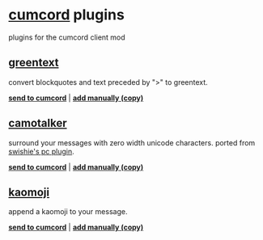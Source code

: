 # [cumcord](https://cumcord.com) plugins

plugins for the cumcord client mod

## [greentext](https://github.com/x6r/cummies/tree/master/greentext)

convert blockquotes and text preceded by ">" to greentext.

**[send to cumcord](https://send.cumcord.com/#https://cc.x4.pm/greentext/)** | **[add manually (copy)](https://cc.x4.pm/greentext/)**

## [camotalker](https://github.com/x6r/cummies/tree/master/camotalker)

surround your messages with zero width unicode characters. ported from [swishie's pc plugin](https://github.com/Swishilicous/camotalker).

**[send to cumcord](https://send.cumcord.com/#https://cc.x4.pm/camotalker/)** | **[add manually (copy)](https://cc.x4.pm/camotalker/)**

## [kaomoji](https://github.com/x6r/cummies/tree/master/kaomoji)

append a kaomoji to your message.

**[send to cumcord](https://send.cumcord.com/#https://cc.x4.pm/kaomoji/)** | **[add manually (copy)](https://cc.x4.pm/kaomoji/)**